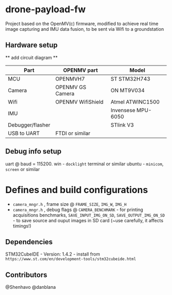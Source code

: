# drone-payload-fw


Project based on the OpenMV(c) firmware, modified to achieve real time image capturing and IMU data fusion, to be sent via Wifi to a  groundstation


## Hardware setup

** add circuit diagram **

|Part|OPENMV part|Model |
|--|--|--|
| MCU | OPENMVH7 | ST STM32H743 |
| Camera| OPENMV GS Camera  | ON MT9V034 |
| Wifi| OPENMV WifiShield | Atmel ATWINC1500 |
| IMU|  | Invensese MPU-6050 |
|Debugger/flasher||STlink V3|
|USB to UART|FTDI or similar|

## Debug info setup
uart @ baud = 115200.
win - `docklight` terminal or similar
ubuntu - `minicom`, `screen` or similar

# Defines and build configurations

- `camera_mngr.h` , frame size @  `FRAME_SIZE`,  `IMG_W`,  `IMG_H`
- `camera_mngr.h` , debug flags @  `CAMERA_BENCHMARK` - for printing acquisitions benchmarks,  `SAVE_INPUT_IMG_ON_SD`,  `SAVE_OUTPUT_IMG_ON_SD` - to save source and ouput images in SD card (~use carefully, it affects timings!)


## Dependencies
STM32CubeIDE - Version: 1.4.2 - install from `https://www.st.com/en/development-tools/stm32cubeide.html`





## Contributors
@Shenhavo
@danblana